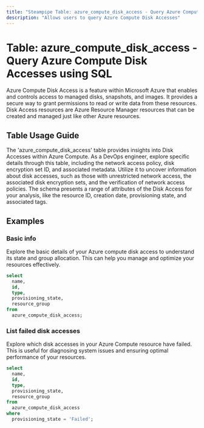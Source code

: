```yaml
---
title: "Steampipe Table: azure_compute_disk_access - Query Azure Compute Disk Accesses using SQL"
description: "Allows users to query Azure Compute Disk Accesses"
---
```


# Table: azure_compute_disk_access - Query Azure Compute Disk Accesses using SQL

Azure Compute Disk Access is a feature within Microsoft Azure that enables and controls access to managed disks, snapshots, and images. It provides a secure way to grant permissions to read or write data from these resources. Disk Access resources are Azure Resource Manager resources that can be created and managed just like other Azure resources.

## Table Usage Guide

The 'azure_compute_disk_access' table provides insights into Disk Accesses within Azure Compute. As a DevOps engineer, explore specific details through this table, including the network access policy, disk encryption set ID, and associated metadata. Utilize it to uncover information about disk accesses, such as those with unrestricted network access, the associated disk encryption sets, and the verification of network access policies. The schema presents a range of attributes of the Disk Access for your analysis, like the resource ID, creation date, provisioning state, and associated tags.

## Examples

### Basic info
Explore the basic details of your Azure compute disk access to understand its state and group allocation. This can help you manage and optimize your resources effectively.

```sql
select
  name,
  id,
  type,
  provisioning_state,
  resource_group
from
  azure_compute_disk_access;
```

### List failed disk accesses
Explore which disk accesses in your Azure Compute resource have failed. This is useful for diagnosing system issues and ensuring optimal performance of your resources.

```sql
select
  name,
  id,
  type,
  provisioning_state,
  resource_group
from
  azure_compute_disk_access
where
  provisioning_state = 'Failed';
```